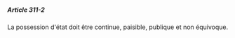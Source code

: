 ##### Article 311-2

La possession d'état doit être continue, paisible, publique et non équivoque.

